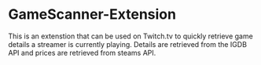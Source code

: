 # GameScanner-Extension

This is an extenstion that can be used on Twitch.tv to quickly retrieve game details a streamer is currently playing. Details are retrieved from the IGDB API and prices are retrieved from steams API.
